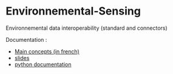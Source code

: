 # Environnemental-Sensing
Environnemental data interoperability (standard and connectors)

Documentation :
- [Main concepts (in french) ](https://github.com/loco-philippe/Environnemental-Sensing/blob/main/documentation/ES%20-%20Standard.pdf)
- [slides ](https://github.com/loco-philippe/Environnemental-Sensing/blob/main/documentation/plateforme%20donn%C3%A9es%20environnementales%20V5.pdf)
- [python documentation ](https://loco-philippe.github.io/)
